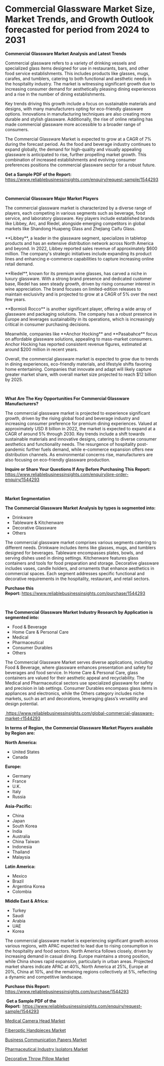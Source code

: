 <p><h1>Commercial Glassware Market Size, Market Trends, and Growth Outlook forecasted for period from 2024 to 2031</h1></p><p><strong>Commercial Glassware Market Analysis and Latest Trends</strong></p>
<p><p>Commercial glassware refers to a variety of drinking vessels and specialized glass items designed for use in restaurants, bars, and other food service establishments. This includes products like glasses, mugs, carafes, and tumblers, catering to both functional and aesthetic needs in the hospitality industry. The market is witnessing significant growth due to increasing consumer demand for aesthetically pleasing dining experiences and a rise in the number of dining establishments. </p><p>Key trends driving this growth include a focus on sustainable materials and designs, with many manufacturers opting for eco-friendly glassware options. Innovations in manufacturing techniques are also creating more durable and stylish glassware. Additionally, the rise of online retailing has made commercial glassware more accessible to a broader range of consumers. </p><p>The Commercial Glassware Market is expected to grow at a CAGR of 7% during the forecast period. As the food and beverage industry continues to expand globally, the demand for high-quality and visually appealing glassware is anticipated to rise, further propelling market growth. This combination of increased establishments and evolving consumer preferences positions the commercial glassware sector for a robust future.</p></p>
<p><strong>Get a Sample PDF of the Report:&nbsp;</strong> <a href="https://www.reliablebusinessinsights.com/enquiry/request-sample/1544293?utm_campaign=115&utm_medium=2&utm_source=Github&utm_content=ia&utm_term=08112024&utm_id=commercial-glassware">https://www.reliablebusinessinsights.com/enquiry/request-sample/1544293</a></p>
<p>&nbsp;</p>
<p><strong>Commercial Glassware Major Market Players</strong></p>
<p><p>The commercial glassware market is characterized by a diverse range of players, each competing in various segments such as beverage, food service, and laboratory glassware. Key players include established brands like Libbey, Arc, and Riedel, alongside emerging competitors in global markets like Shandong Huapeng Glass and Zhejiang Caifu Glass.</p><p>**Libbey**, a leader in the glassware segment, specializes in tabletop products and has an extensive distribution network across North America and beyond. In 2022, Libbey reported sales revenue of approximately $600 million. The company's strategic initiatives include expanding its product lines and enhancing e-commerce capabilities to capture increasing online retail demand.</p><p>**Riedel**, known for its premium wine glasses, has carved a niche in luxury glassware. With a strong brand presence and dedicated customer base, Riedel has seen steady growth, driven by rising consumer interest in wine appreciation. The brand focuses on limited-edition releases to maintain exclusivity and is projected to grow at a CAGR of 5% over the next few years.</p><p>**Bormioli Rocco** is another significant player, offering a wide array of glassware and packaging solutions. The company has a robust presence in Europe and leverages sustainability in its operations, which is increasingly critical in consumer purchasing decisions.</p><p>Meanwhile, companies like **Anchor Hocking** and **Pasabahce** focus on affordable glassware solutions, appealing to mass-market consumers. Anchor Hocking has reported consistent revenue figures, estimated at around $200 million in recent years.</p><p>Overall, the commercial glassware market is expected to grow due to trends in dining experiences, eco-friendly materials, and lifestyle shifts favoring home entertaining. Companies that innovate and adapt will likely capture greater market share, with overall market size projected to reach $12 billion by 2025.</p></p>
<p>&nbsp;</p>
<p><strong>What Are The Key Opportunities For Commercial Glassware Manufacturers?</strong></p>
<p><p>The commercial glassware market is projected to experience significant growth, driven by the rising global food and beverage industry and increasing consumer preference for premium dining experiences. Valued at approximately USD 8 billion in 2022, the market is expected to expand at a CAGR of around 5% through 2030. Key trends include a shift towards sustainable materials and innovative designs, catering to diverse consumer aesthetics and functionality needs. The resurgence of hospitality post-pandemic further fuels demand, while e-commerce expansion offers new distribution channels. As environmental concerns rise, manufacturers are also focusing on eco-friendly glassware production.</p></p>
<p><strong>Inquire or Share Your Questions If Any Before Purchasing This Report:</strong> <a href="https://www.reliablebusinessinsights.com/enquiry/pre-order-enquiry/1544293?utm_campaign=115&utm_medium=2&utm_source=Github&utm_content=ia&utm_term=08112024&utm_id=commercial-glassware">https://www.reliablebusinessinsights.com/enquiry/pre-order-enquiry/1544293</a></p>
<p>&nbsp;</p>
<p><strong>Market Segmentation</strong></p>
<p><strong>The Commercial Glassware Market Analysis by types is segmented into:</strong></p>
<p><ul><li>Drinkware</li><li>Tableware & Kitchenware</li><li>Decorative Glassware</li><li>Others</li></ul></p>
<p><p>The commercial glassware market comprises various segments catering to different needs. Drinkware includes items like glasses, mugs, and tumblers designed for beverages. Tableware encompasses plates, bowls, and serving dishes used in dining settings. Kitchenware features glass containers and tools for food preparation and storage. Decorative glassware includes vases, candle holders, and ornaments that enhance aesthetics in commercial spaces. Each segment addresses specific functional and decorative requirements in the hospitality, restaurant, and retail sectors.</p></p>
<p><strong>Purchase this Report:&nbsp;</strong><a href="https://www.reliablebusinessinsights.com/purchase/1544293?utm_campaign=115&utm_medium=2&utm_source=Github&utm_content=ia&utm_term=08112024&utm_id=commercial-glassware">https://www.reliablebusinessinsights.com/purchase/1544293</a></p>
<p>&nbsp;</p>
<p><strong>The Commercial Glassware Market Industry Research by Application is segmented into:</strong></p>
<p><ul><li>Food & Beverage</li><li>Home Care & Personal Care</li><li>Medical</li><li>Pharmaceutical</li><li>Consumer Durables</li><li>Others</li></ul></p>
<p><p>The Commercial Glassware Market serves diverse applications, including Food & Beverage, where glassware enhances presentation and safety for beverages and food service. In Home Care & Personal Care, glass containers are valued for their aesthetic appeal and recyclability. The Medical and Pharmaceutical sectors use specialized glassware for safety and precision in lab settings. Consumer Durables encompass glass items in appliances and electronics, while the Others category includes niche markets, such as art and decorations, leveraging glass’s versatility and design potential.</p></p>
<p><a href="https://www.reliablebusinessinsights.com/global-commercial-glassware-market-r1544293?utm_campaign=115&utm_medium=2&utm_source=Github&utm_content=ia&utm_term=08112024&utm_id=commercial-glassware">&nbsp;https://www.reliablebusinessinsights.com/global-commercial-glassware-market-r1544293</a></p>
<p><strong>In terms of Region, the Commercial Glassware Market Players available by Region are:</strong></p>
<p>
    <p> <strong> North America: </strong>
        <ul>
            <li>United States</li>
            <li>Canada</li>
        </ul>
        </p> 
    <p> <strong> Europe: </strong>
        <ul>
            <li>Germany</li>
            <li>France</li>
            <li>U.K.</li>
            <li>Italy</li>
            <li>Russia</li>
        </ul>
        </p> 
    <p> <strong> Asia-Pacific: </strong>
        <ul>
            <li>China</li>
            <li>Japan</li>
            <li>South Korea</li>
            <li>India</li>
            <li>Australia</li>
            <li>China Taiwan</li>
            <li>Indonesia</li>
            <li>Thailand</li>
            <li>Malaysia</li>
        </ul>
        </p> 
    <p> <strong> Latin America: </strong>
        <ul>
            <li>Mexico</li>
            <li>Brazil</li>
            <li>Argentina Korea</li>
            <li>Colombia</li>
        </ul>
        </p> 
    <p> <strong> Middle East & Africa: </strong>
        <ul>
            <li>Turkey</li>
            <li>Saudi</li>
            <li>Arabia</li>
            <li>UAE</li>
            <li>Korea</li>
        </ul>
    </p>
    </p>
<p><p>The commercial glassware market is experiencing significant growth across various regions, with APAC expected to lead due to rising consumption in the hospitality and food sectors. North America follows closely, driven by increasing demand in casual dining. Europe maintains a strong position, while China shows rapid expansion, particularly in urban areas. Projected market shares indicate APAC at 40%, North America at 25%, Europe at 20%, China at 10%, and the remaining regions collectively at 5%, reflecting a dynamic and competitive landscape.</p></p>
<p><strong>Purchase this Report: </strong><a href="https://www.reliablebusinessinsights.com/purchase/1544293?utm_campaign=115&utm_medium=2&utm_source=Github&utm_content=ia&utm_term=08112024&utm_id=commercial-glassware">https://www.reliablebusinessinsights.com/purchase/1544293</a></p>
<p>&nbsp;<strong>Get a Sample PDF of the Report:&nbsp;&nbsp;</strong><a href="https://www.reliablebusinessinsights.com/enquiry/request-sample/1544293?utm_campaign=115&utm_medium=2&utm_source=Github&utm_content=ia&utm_term=08112024&utm_id=commercial-glassware">https://www.reliablebusinessinsights.com/enquiry/request-sample/1544293</a></p>
<p><strong></strong></p>
<p><p><a href="https://issuu.com/reportprime-2/docs/medical-camera-head-market-size-203_ed83f8f524d8d3?utm_campaign=115&utm_medium=2&utm_source=Github&utm_content=ia&utm_term=08112024&utm_id=commercial-glassware">Medical Camera Head Market</a></p><p><a href="https://issuu.com/reportprime-2/docs/fiberoptic-handpieces-market-size-2_9b25fafbab7154?utm_campaign=115&utm_medium=2&utm_source=Github&utm_content=ia&utm_term=08112024&utm_id=commercial-glassware">Fiberoptic Handpieces Market</a></p><p><a href="https://github.com/catusaesianou/Market-Research-Report-List-1/blob/main/business-communication-papers-market.md?utm_campaign=115&utm_medium=2&utm_source=Github&utm_content=ia&utm_term=08112024&utm_id=commercial-glassware">Business Communication Papers Market</a></p><p><a href="https://issuu.com/reportprime-2/docs/pharmaceutical-industry-isolators-m_526bbbd175cc23?utm_campaign=115&utm_medium=2&utm_source=Github&utm_content=ia&utm_term=08112024&utm_id=commercial-glassware">Pharmaceutical Industry Isolators Market</a></p><p><a href="https://github.com/sogusofer/Market-Research-Report-List-1/blob/main/decorative-throw-pillow-market.md?utm_campaign=115&utm_medium=2&utm_source=Github&utm_content=ia&utm_term=08112024&utm_id=commercial-glassware">Decorative Throw Pillow Market</a></p></p>